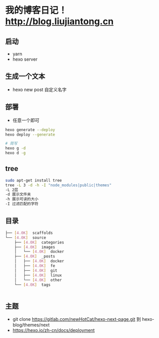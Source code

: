 # 我的博客日记！ http://blog.liujiantong.cn

## 启动
* yarn
* hexo server

## 生成一个文本
* hexo new post 自定义名字 

## 部署
* 任意一个即可

```sh
hexo generate --deploy
hexo deploy --generate

# 简写
hexo g -d
hexo d -g
```

## tree

```sh
sudo apt-get install tree
tree -L 3 -d -h -I "node_modules|public|themes"
-L 2层
-d 展示文件夹
-h 展示可读的大小
-I 过滤匹配的字符
```

## 目录
```sh
├── [4.0K]  scaffolds
└── [4.0K]  source
    ├── [4.0K]  categories
    ├── [4.0K]  images
    │   └── [4.0K]  docker
    ├── [4.0K]  _posts
    │   ├── [4.0K]  docker
    │   ├── [4.0K]  fe
    │   ├── [4.0K]  git
    │   ├── [4.0K]  linux
    │   └── [4.0K]  other
    └── [4.0K]  tags



```


## 主题
* git clone https://gitlab.com/newHotCat/hexo-next-page.git   到 hexo-blog/themes/next
* https://hexo.io/zh-cn/docs/deployment
